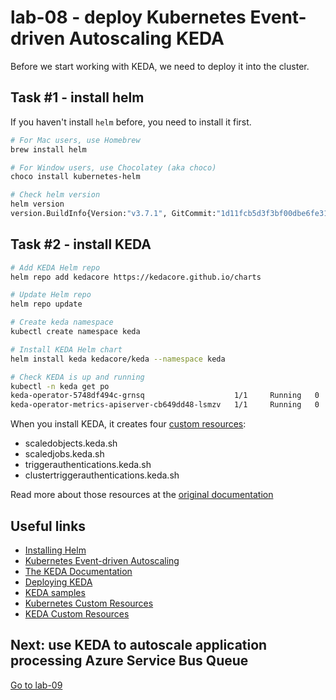 # lab-08 - deploy Kubernetes Event-driven Autoscaling KEDA

Before we start working with KEDA, we need to deploy it into the cluster.

## Task #1 - install helm

If you haven't install `helm` before, you need to install it first. 

```bash
# For Mac users, use Homebrew 
brew install helm

# For Window users, use Chocolatey (aka choco)
choco install kubernetes-helm 

# Check helm version
helm version
version.BuildInfo{Version:"v3.7.1", GitCommit:"1d11fcb5d3f3bf00dbe6fe31b8412839a96b3dc4", GitTreeState:"clean", GoVersion:"go1.16.9"}
```

## Task #2 - install KEDA

```bash
# Add KEDA Helm repo
helm repo add kedacore https://kedacore.github.io/charts

# Update Helm repo
helm repo update

# Create keda namespace
kubectl create namespace keda

# Install KEDA Helm chart
helm install keda kedacore/keda --namespace keda

# Check KEDA is up and running
kubectl -n keda get po
keda-operator-5748df494c-grnsq                    1/1     Running   0          7m54s
keda-operator-metrics-apiserver-cb649dd48-lsmzv   1/1     Running   0          7m54s
```

When you install KEDA, it creates four [custom resources](https://kubernetes.io/docs/concepts/extend-kubernetes/api-extension/custom-resources/):

* scaledobjects.keda.sh
* scaledjobs.keda.sh
* triggerauthentications.keda.sh
* clustertriggerauthentications.keda.sh


Read more about those resources at the [original documentation](https://keda.sh/docs/2.5/concepts/#custom-resources-crd) 
## Useful links

* [Installing Helm](https://helm.sh/docs/intro/install/)
* [Kubernetes Event-driven Autoscaling](https://keda.sh/)
* [The KEDA Documentation](https://keda.sh/docs/2.5/)
* [Deploying KEDA](https://keda.sh/docs/2.5/deploy/)
* [KEDA samples](https://github.com/kedacore/samples)
* [Kubernetes Custom Resources](https://kubernetes.io/docs/concepts/extend-kubernetes/api-extension/custom-resources/)
* [KEDA Custom Resources](https://keda.sh/docs/2.5/concepts/#custom-resources-crd) 

## Next: use KEDA to autoscale application processing Azure Service Bus Queue

[Go to lab-09](../lab-09/readme.md)
